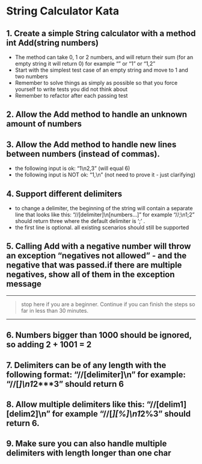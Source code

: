 # String Calculator Kata

## 1. Create a simple String calculator with a method int Add(string numbers)
  - The method can take 0, 1 or 2 numbers, and will return their sum (for an empty string it will return 0) for example “” or “1” or “1,2”
  - Start with the simplest test case of an empty string and move to 1 and two numbers
  - Remember to solve things as simply as possible so that you force yourself to write tests you did not think about
  - Remember to refactor after each passing test
## 2. Allow the Add method to handle an unknown amount of numbers
## 3. Allow the Add method to handle new lines between numbers (instead of commas).
  - the following input is ok:  “1\n2,3”  (will equal 6)
  - the following input is NOT ok:  “1,\n” (not need to prove it - just clarifying)
## 4. Support different delimiters
  - to change a delimiter, the beginning of the string will contain a separate line that looks like this:   “//[delimiter]\n[numbers…]” for example “//;\n1;2” should return three where the default delimiter is ‘;’ .
  - the first line is optional. all existing scenarios should still be supported
## 5. Calling Add with a negative number will throw an exception “negatives not allowed” - and the negative that was passed.if there are multiple negatives, show all of them in the exception message
______________________________________________
> stop here if you are a beginner. Continue if you can finish the steps so far in less than 30 minutes.
______________________________________________
## 6. Numbers bigger than 1000 should be ignored, so adding 2 + 1001  = 2
## 7. Delimiters can be of any length with the following format:  “//[delimiter]\n” for example: “//[***]\n1***2***3” should return 6
## 8. Allow multiple delimiters like this:  “//[delim1][delim2]\n” for example “//[*][%]\n1*2%3” should return 6.
## 9. Make sure you can also handle multiple delimiters with length longer than one char
